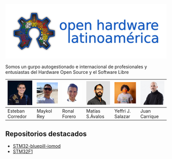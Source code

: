 ![](img/logo_completo.jpg)

Somos un gurpo autogestionado e internacional de profesionales y entusiastas del Hardware Open Source y el Software Libre

|![img/esteban.jpeg](https://github.com/Open-Hardware-Latinoamerica/.github/blob/main/profile/img/esteban.jpeg)|![](img/maykol.jpg)|![](img/ronald.jpeg)|![](img/tute.jpeg)|![](img/yefry.jpeg)|![](img/juan.jpeg)|
|--|--|--|--|--|--|
|Esteban Corredor|Maykol Rey|Ronal Forero|Matías S.Ávalos|Yeffri J. Salazar|Juan Carrique|


## Repositorios destacados

* [STM32-bluepill-iomod](https://github.com/Open-Hardware-Latinoamerica/stm32-bluepill-iomod)
* [STM32F1](https://github.com/Open-Hardware-Latinoamerica/STM32F1)
